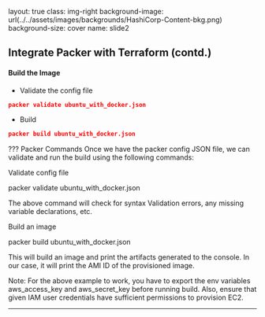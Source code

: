 layout: true
class: img-right
background-image: url(../../assets/images/backgrounds/HashiCorp-Content-bkg.png)
background-size: cover
name: slide2

## Integrate Packer with Terraform (contd.)

#### Build the Image
- Validate the config file

```json
packer validate ubuntu_with_docker.json
```

- Build 

```json
packer build ubuntu_with_docker.json
```
???
Packer Commands
Once we have the packer config JSON file, we can validate and run the build using the following commands:

Validate config file

packer validate ubuntu_with_docker.json

The above command will check for syntax Validation errors, any missing variable declarations, etc.

Build an image

packer build ubuntu_with_docker.json

This will build an image and print the artifacts generated to the console. In our case, it will print the AMI ID of the provisioned image.

Note: For the above example to work, you have to export the env variables aws_access_key and aws_secret_key before running build. Also, ensure that given IAM user credentials have sufficient permissions to provision EC2.

---
